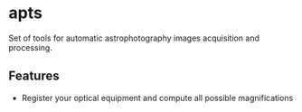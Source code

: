 # apts
Set of tools for automatic astrophotography images acquisition and processing.

## Features
* Register your optical equipment and compute all possible magnifications
